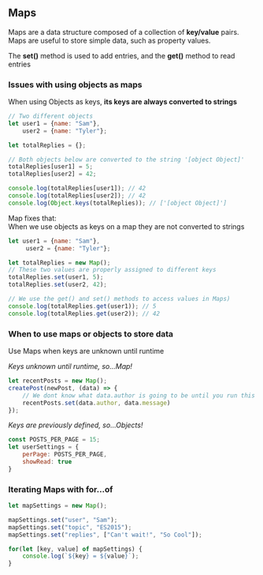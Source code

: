 ## Maps

Maps are a data structure composed of a collection of **key/value** pairs.   
Maps are useful to store simple data, such as property values.

The **set\(\)** method is used to add entries, and the **get\(\)** method to read entries

### Issues with using objects as maps

When using Objects as keys, **its keys are always converted to strings**

```js
// Two different objects
let user1 = {name: "Sam"},
    user2 = {name: "Tyler"};

let totalReplies = {};

// Both objects below are converted to the string '[object Object]'
totalReplies[user1] = 5;
totalReplies[user2] = 42;

console.log(totalReplies[user1]); // 42
console.log(totalReplies[user2]); // 42
console.log(Object.keys(totalReplies)); // ['[object Object]']
```

Map fixes that:  
When we use objects as keys on a map they are not converted to strings

```js
let user1 = {name: "Sam"},
     user2 = {name: "Tyler"};

let totalReplies = new Map();
// These two values are properly assigned to different keys
totalReplies.set(user1, 5);
totalReplies.set(user2, 42);

// We use the get() and set() methods to access values in Maps)
console.log(totalReplies.get(user1)); // 5
console.log(totalReplies.get(user2)); // 42
```

### When to use maps or objects to store data

Use Maps when keys are unknown until runtime

_Keys unknown until runtime, so...Map!_

```js
let recentPosts = new Map();
createPost(newPost, (data) => {
    // We dont know what data.author is going to be until you run this code
    recentPosts.set(data.author, data.message)
});
```

_Keys are previously defined, so...Objects!_

```js
const POSTS_PER_PAGE = 15;
let userSettings = {
    perPage: POSTS_PER_PAGE,
    showRead: true
}
```

### Iterating Maps with for...of

```js
let mapSettings = new Map();

mapSettings.set("user", "Sam");
mapSettings.set("topic", "ES2015");
mapSettings.set("replies", ["Can't wait!", "So Cool"]);

for(let [key, value] of mapSettings) {
    console.log(`${key} = ${value}`);
}
```



